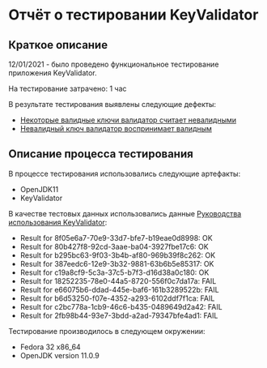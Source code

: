 # Отчёт о тестировании KeyValidator

## Краткое описание

12/01/2021 - было проведено функциональное тестирование приложения KeyValidator.

На тестирование затрачено: 1 час

В результате тестирования выявлены следующие дефекты:
* [Некоторые валидные ключи валидатор считает невалидными](https://github.com/YuliyaMuraveva/lesson-1.1/issues/1#issue-784059326)
* [Невалидный ключ валидатор воспринимает валидным](https://github.com/YuliyaMuraveva/lesson-1.1/issues/3#issue-784064472)

## Описание процесса тестирования

В процессе тестирования использовались следующие артефакты:
* OpenJDK11
* KeyValidator


В качестве тестовых данных использовались данные [Руководства использования KeyValidator](https://github.com/netology-code/javaqa-homeworks/blob/master/intro/user-manual.md):
* Result for 8f05e6a7-70e9-33d7-bfe7-b19eae0d8998: OK
* Result for 80b427f8-92cd-3aae-ba04-3927fbe17c6: OK
* Result for b295bc63-9f03-3b4b-af80-969b39f8c262: OK
* Result for 387eedc6-12e9-3b32-9881-63b6b5e85317: OK
* Result for c19a8cf9-5c3a-37c5-b7f3-d16d38a0c180: OK
* Result for 18252235-78e0-44a5-8720-556f0c7da17a: FAIL
* Result for e66075b6-ddad-445e-baf6-161b3289522b: FAIL
* Result for b6d53250-f07e-4352-a293-6102ddf7f1ca: FAIL
* Result for c2bc778a-1cb9-46c6-b435-0489649d2a42: FAIL
* Result for 2fb98b44-93e7-3bdd-a2ad-79347bfe4ad1: FAIL

Тестирование производилось в следующем окружении:
* Fedora 32 x86_64
* OpenJDK version 11.0.9
